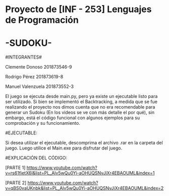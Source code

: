 
#	Proyecto de [INF - 253] Lenguajes de Programación	            #


#                           -SUDOKU-                    	      #

#INTEGRANTES#

Clemente Donoso 201873546-9 

Rodrigo Pérez 201873619-8 

Manuel Valenzuela 201873552-3

El juego se ejecuta desde main.py, pero ya existe un ejecutable listo para ser utilizado. 
Si bien se implementó el Backtracking, a medida que se fue realizando el proyecto nos dimos cuenta que no era 
recomendable para generar un Sudoku (En los videos se ve con más detalle el por qué), sin embargo, está el código 
funcional con algunos ejemplos para su comprobación y su funcionamiento.

#EJECUTABLE: 

Si desea utilizar el ejecutable, descomprima el archivo .rar en la carpeta del juego. Luego utilice el Main.exe 
para disfrutar del juego.

#EXPLICACIÓN DEL CÓDIGO:

[PARTE 1] https://www.youtube.com/watch?v=rs61fietX6I&list=PL_Alv5wQu0Yi-aOHUQSNvJiXr4EBAOUML&index=1

[PARTE 2] https://www.youtube.com/watch?v=qBS0vaUKnbk&list=PL_Alv5wQu0Yi-aOHUQSNvJiXr4EBAOUML&index=2

